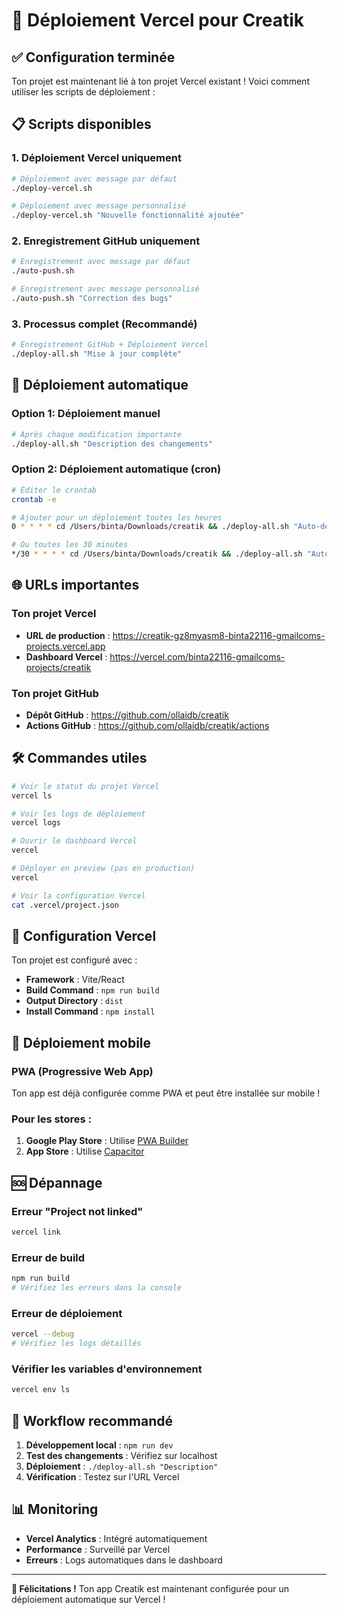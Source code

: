 # 🚀 Déploiement Vercel pour Creatik

## ✅ Configuration terminée

Ton projet est maintenant lié à ton projet Vercel existant ! Voici comment utiliser les scripts de déploiement :

## 📋 Scripts disponibles

### 1. Déploiement Vercel uniquement
```bash
# Déploiement avec message par défaut
./deploy-vercel.sh

# Déploiement avec message personnalisé
./deploy-vercel.sh "Nouvelle fonctionnalité ajoutée"
```

### 2. Enregistrement GitHub uniquement
```bash
# Enregistrement avec message par défaut
./auto-push.sh

# Enregistrement avec message personnalisé
./auto-push.sh "Correction des bugs"
```

### 3. Processus complet (Recommandé)
```bash
# Enregistrement GitHub + Déploiement Vercel
./deploy-all.sh "Mise à jour complète"
```

## 🔄 Déploiement automatique

### Option 1: Déploiement manuel
```bash
# Après chaque modification importante
./deploy-all.sh "Description des changements"
```

### Option 2: Déploiement automatique (cron)
```bash
# Éditer le crontab
crontab -e

# Ajouter pour un déploiement toutes les heures
0 * * * * cd /Users/binta/Downloads/creatik && ./deploy-all.sh "Auto-deploy"

# Ou toutes les 30 minutes
*/30 * * * * cd /Users/binta/Downloads/creatik && ./deploy-all.sh "Auto-deploy"
```

## 🌐 URLs importantes

### Ton projet Vercel
- **URL de production** : https://creatik-gz8myasm8-binta22116-gmailcoms-projects.vercel.app
- **Dashboard Vercel** : https://vercel.com/binta22116-gmailcoms-projects/creatik

### Ton projet GitHub
- **Dépôt GitHub** : https://github.com/ollaidb/creatik
- **Actions GitHub** : https://github.com/ollaidb/creatik/actions

## 🛠️ Commandes utiles

```bash
# Voir le statut du projet Vercel
vercel ls

# Voir les logs de déploiement
vercel logs

# Ouvrir le dashboard Vercel
vercel

# Déployer en preview (pas en production)
vercel

# Voir la configuration Vercel
cat .vercel/project.json
```

## 🔧 Configuration Vercel

Ton projet est configuré avec :
- **Framework** : Vite/React
- **Build Command** : `npm run build`
- **Output Directory** : `dist`
- **Install Command** : `npm install`

## 📱 Déploiement mobile

### PWA (Progressive Web App)
Ton app est déjà configurée comme PWA et peut être installée sur mobile !

### Pour les stores :
1. **Google Play Store** : Utilise [PWA Builder](https://www.pwabuilder.com/)
2. **App Store** : Utilise [Capacitor](https://capacitorjs.com/)

## 🆘 Dépannage

### Erreur "Project not linked"
```bash
vercel link
```

### Erreur de build
```bash
npm run build
# Vérifiez les erreurs dans la console
```

### Erreur de déploiement
```bash
vercel --debug
# Vérifiez les logs détaillés
```

### Vérifier les variables d'environnement
```bash
vercel env ls
```

## 🎯 Workflow recommandé

1. **Développement local** : `npm run dev`
2. **Test des changements** : Vérifiez sur localhost
3. **Déploiement** : `./deploy-all.sh "Description"`
4. **Vérification** : Testez sur l'URL Vercel

## 📊 Monitoring

- **Vercel Analytics** : Intégré automatiquement
- **Performance** : Surveillé par Vercel
- **Erreurs** : Logs automatiques dans le dashboard

---

**🎉 Félicitations !** Ton app Creatik est maintenant configurée pour un déploiement automatique sur Vercel ! 